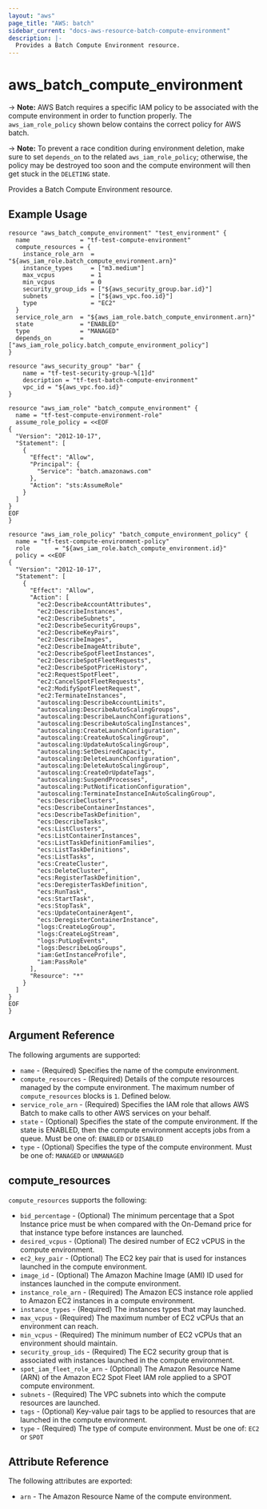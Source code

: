 ```yaml
---
layout: "aws"
page_title: "AWS: batch"
sidebar_current: "docs-aws-resource-batch-compute-environment"
description: |-
  Provides a Batch Compute Environment resource.
---
```


# aws\_batch\_compute\_environment

-> **Note:** AWS Batch requires a specific IAM policy to be associated with the compute
    environment in order to function properly.  The `aws_iam_role_policy` shown below
    contains the correct policy for AWS batch.

-> **Note:** To prevent a race condition during environment deletion, make sure to set `depends_on` to the related `aws_iam_role_policy`;
    otherwise, the policy may be destroyed too soon and the compute environment will then get stuck in the `DELETING` state.

Provides a Batch Compute Environment resource.

## Example Usage

```hcl
resource "aws_batch_compute_environment" "test_environment" {
  name              = "tf-test-compute-environment"
  compute_resources = {
    instance_role_arn  = "${aws_iam_role.batch_compute_environment.arn}"
    instance_types     = ["m3.medium"]
    max_vcpus          = 1
    min_vcpus          = 0
    security_group_ids = ["${aws_security_group.bar.id}"]
    subnets            = ["${aws_vpc.foo.id}"]
    type               = "EC2"
  }
  service_role_arn  = "${aws_iam_role.batch_compute_environment.arn}"
  state             = "ENABLED"
  type              = "MANAGED"
  depends_on        = ["aws_iam_role_policy.batch_compute_environment_policy"]
}

resource "aws_security_group" "bar" {
    name = "tf-test-security-group-%[1]d"
    description = "tf-test-batch-compute-environment"
    vpc_id = "${aws_vpc.foo.id}"
}

resource "aws_iam_role" "batch_compute_environment" {
  name = "tf-test-compute-environment-role"
  assume_role_policy = <<EOF
{
  "Version": "2012-10-17",
  "Statement": [
    {
      "Effect": "Allow",
      "Principal": {
        "Service": "batch.amazonaws.com"
      },
      "Action": "sts:AssumeRole"
    }
  ]
}
EOF
}

resource "aws_iam_role_policy" "batch_compute_environment_policy" {
  name = "tf-test-compute-environment-policy"
  role       = "${aws_iam_role.batch_compute_environment.id}"
  policy = <<EOF
{
  "Version": "2012-10-17",
  "Statement": [
    {
      "Effect": "Allow",
      "Action": [
        "ec2:DescribeAccountAttributes",
        "ec2:DescribeInstances",
        "ec2:DescribeSubnets",
        "ec2:DescribeSecurityGroups",
        "ec2:DescribeKeyPairs",
        "ec2:DescribeImages",
        "ec2:DescribeImageAttribute",
        "ec2:DescribeSpotFleetInstances",
        "ec2:DescribeSpotFleetRequests",
        "ec2:DescribeSpotPriceHistory",
        "ec2:RequestSpotFleet",
        "ec2:CancelSpotFleetRequests",
        "ec2:ModifySpotFleetRequest",
        "ec2:TerminateInstances",
        "autoscaling:DescribeAccountLimits",
        "autoscaling:DescribeAutoScalingGroups",
        "autoscaling:DescribeLaunchConfigurations",
        "autoscaling:DescribeAutoScalingInstances",
        "autoscaling:CreateLaunchConfiguration",
        "autoscaling:CreateAutoScalingGroup",
        "autoscaling:UpdateAutoScalingGroup",
        "autoscaling:SetDesiredCapacity",
        "autoscaling:DeleteLaunchConfiguration",
        "autoscaling:DeleteAutoScalingGroup",
        "autoscaling:CreateOrUpdateTags",
        "autoscaling:SuspendProcesses",
        "autoscaling:PutNotificationConfiguration",
        "autoscaling:TerminateInstanceInAutoScalingGroup",
        "ecs:DescribeClusters",
        "ecs:DescribeContainerInstances",
        "ecs:DescribeTaskDefinition",
        "ecs:DescribeTasks",
        "ecs:ListClusters",
        "ecs:ListContainerInstances",
        "ecs:ListTaskDefinitionFamilies",
        "ecs:ListTaskDefinitions",
        "ecs:ListTasks",
        "ecs:CreateCluster",
        "ecs:DeleteCluster",
        "ecs:RegisterTaskDefinition",
        "ecs:DeregisterTaskDefinition",
        "ecs:RunTask",
        "ecs:StartTask",
        "ecs:StopTask",
        "ecs:UpdateContainerAgent",
        "ecs:DeregisterContainerInstance",
        "logs:CreateLogGroup",
        "logs:CreateLogStream",
        "logs:PutLogEvents",
        "logs:DescribeLogGroups",
        "iam:GetInstanceProfile",
        "iam:PassRole"
      ],
      "Resource": "*"
    }
  ]
}
EOF
}
```

## Argument Reference

The following arguments are supported:

* `name` - (Required) Specifies the name of the compute environment.
* `compute_resources` - (Required) Details of the compute resources managed
    by the compute environment.  The maximum number of `compute_resources` blocks is `1`. Defined below.
* `service_role_arn` - (Required) Specifies the IAM role that allows
    AWS Batch to make calls to other AWS services on your behalf.
* `state` - (Optional) Specifies the state of the compute environment.
    If the state is ENABLED, then the compute environment accepts jobs from a queue.
    Must be one of: `ENABLED` or `DISABLED`
* `type` - (Optional) Specifies the type of the compute environment. Must be one of: `MANAGED` or `UNMANAGED`

## compute_resources

`compute_resources` supports the following:

* `bid_percentage` - (Optional) The minimum percentage that a Spot Instance price
    must be when compared with the On-Demand price for that instance type before instances are launched.
* `desired_vcpus` - (Optional) The desired number of EC2 vCPUS in the compute environment.
* `ec2_key_pair` - (Optional) The EC2 key pair that is used for instances launched in the compute environment.
* `image_id` - (Optional) The Amazon Machine Image (AMI) ID used for instances launched in the compute environment.
* `instance_role_arn` - (Required) The Amazon ECS instance role applied to Amazon EC2 instances in a compute environment.
* `instance_types` - (Required) The instances types that may launched.
* `max_vcpus` - (Required) The maximum number of EC2 vCPUs that an environment can reach.
* `min_vcpus` - (Required) The minimum number of EC2 vCPUs that an environment should maintain.
* `security_group_ids` - (Required) The EC2 security group that is associated with instances launched in the compute environment.
* `spot_iam_fleet_role_arn` - (Optional) The Amazon Resource Name (ARN)
    of the Amazon EC2 Spot Fleet IAM role applied to a SPOT compute environment.
* `subnets` - (Required) The VPC subnets into which the compute resources are launched.
* `tags` - (Optional) Key-value pair tags to be applied to resources that are launched in the compute environment.
* `type` - (Required) The type of compute environment. Must be one of: `EC2` or `SPOT`

## Attribute Reference

The following attributes are exported:

* `arn` - The Amazon Resource Name of the compute environment.
